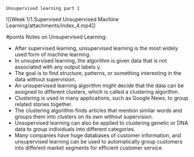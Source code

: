 ``` 
Unsupervised learning part 1
```

![[Week 1/1.Supervised Unsupervised Machine Learning/attachments/index_4.mp4]]

#points 
Notes on Unsupervised Learning:

-   After supervised learning, unsupervised learning is the most widely used form of machine learning.
-   In unsupervised learning, the algorithm is given data that is not associated with any output labels y.
-   The goal is to find structure, patterns, or something interesting in the data without supervision.
-   An unsupervised learning algorithm might decide that the data can be assigned to different clusters, which is called a clustering algorithm.
-   Clustering is used in many applications, such as Google News, to group related stories together.
-   The clustering algorithm finds articles that mention similar words and groups them into clusters on its own without supervision.
-   Unsupervised learning can also be applied to clustering genetic or DNA data to group individuals into different categories.
-   Many companies have huge databases of customer information, and unsupervised learning can be used to automatically group customers into different market segments for efficient customer service.
